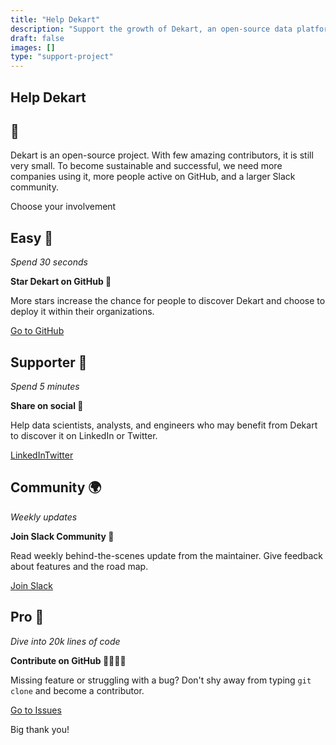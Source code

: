 ```yaml
---
title: "Help Dekart"
description: "Support the growth of Dekart, an open-source data platform. Learn how to contribute, share, engage, and become a part of our growing community. Every action helps Dekart become more sustainable and successful."
draft: false
images: []
type: "support-project"
---
```


<article>
    <div class="row justify-content-center">
        <div class="col-md-12 col-lg-10 col-xl-8">
                <div class="blog-header">
                    <h1>Help Dekart</h1>
                    <h1>💜</h1>
                </div>
                <p>Dekart is an open-source project. With few amazing contributors, it is still very small. To become sustainable and successful, we need more companies using it, more people active on GitHub, and a larger Slack community.</p>
                <p class="lead text-center">Choose your involvement</p>
        </div>
    </div>
    <div class="row justify-content-center bg-light">
        <div class="col-md-6 col-lg-4">
            <h2>Easy 🌱</h2>
            <p><i>Spend 30 seconds</i></p>
            <p><b>Star Dekart on GitHub&nbsp;🌟</b></p>
            <p>More stars increase the chance for people to discover Dekart and choose to deploy it within their organizations.</p>
            <p><a class="btn btn-outline-primary" target="_blank" href="https://github.com/dekart-xyz/dekart" role="button">Go to GitHub</a></p>
        </div>
        <div class="col-md-6 col-lg-4">
            <h2>Supporter 🙌</h2>
            <p><i>Spend 5 minutes</i></p>
            <p><b>Share on social 📣</b></p>
            <p>Help data scientists, analysts, and engineers who may benefit from Dekart to discover it on LinkedIn or Twitter.</p>
            <p><span class="btn-group"><a class="btn btn-outline-primary" target="_blank" href="https://www.linkedin.com/sharing/share-offsite/?url=https%3A%2F%2Fdekart.xyz" role="button">LinkedIn</a><a class="btn btn-outline-primary" target="_blank" href="http://twitter.com/share?url=https%3A%2F%2Fdekart.xyz" role="button">Twitter</a></span></p>
        </div>
        <div class="col-md-6 col-lg-4">
            <h2 class="text-nowrap">Community 🌍</h2>
            <p><i>Weekly updates</i></p>
            <p><b>Join Slack Community&nbsp;💬</b></p>
            <p>Read weekly behind-the-scenes update from the maintainer. Give feedback about features and the road map.</p>
            <p><a class="btn btn-outline-primary" href="https://slack.dekart.xyz" role="button">Join Slack</a></p>
        </div>
        <div class="col-md-6 col-lg-4">
            <h2>Pro 🚀</h2>
            <p><i>Dive into 20k lines of code</i></p>
            <p><b>Contribute on GitHub&nbsp;👩‍💻👨‍💻</b></p>
            <p>Missing feature or struggling with a bug? Don't shy away from typing <code>git clone</code>  and become a contributor.</p>
            <p><a class="btn btn-outline-primary" href="https://github.com/dekart-xyz/dekart/issues" role="button">Go to Issues</a></p>
        </div>
    </div>
    <div class="row justify-content-center">
        <div class="col-md-12 col-lg-10 col-xl-8 p-5">
                <p class="display-3 text-center">Big thank you!</p>
        </div>
    </div>
</article>